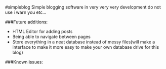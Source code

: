 #simpleblog
Simple blogging software in very very very development do not use i warn you etc...


###Future additions:

 - HTML Editor for adding posts
 - Being able to navigate between pages
 - Store everything in a neat database instead of messy files(will make a interface to make it more easy to make your own database drive for this blog) 

###Known issues:
 
